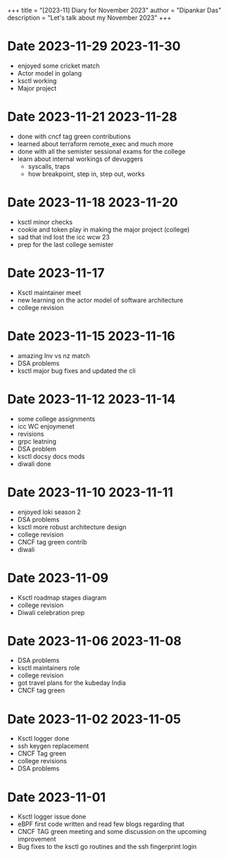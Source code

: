 +++
title = "[2023-11] Diary for November 2023"
author = "Dipankar Das"
description = "Let's talk about my November 2023"
+++

# Date 2023-11-29 2023-11-30
* enjoyed some cricket match
* Actor model in golang
* ksctl working
* Major project

# Date 2023-11-21 2023-11-28
* done with cncf tag green contributions
* learned about terraform remote_exec and much more
* done with all the semister sessional exams for the college
* learn about internal workings of devuggers
  * syscalls, traps
  * how breakpoint, step in, step out, works

# Date 2023-11-18 2023-11-20
* ksctl minor checks
* cookie and token play in making the major project (college)
* sad that ind lost the icc wcw 23
* prep for the last college semister

# Date 2023-11-17
* Ksctl maintainer meet
* new learning on the actor model of software architecture
* college revision

# Date 2023-11-15 2023-11-16
* amazing Inv vs nz match
* DSA problems
* ksctl major bug fixes and updated the cli

# Date 2023-11-12 2023-11-14
* some college assignments
* icc WC enjoymenet
* revisions
* grpc leatning
* DSA problem
* ksctl docsy docs mods
* diwali done

# Date 2023-11-10 2023-11-11
* enjoyed loki season 2
* DSA problems
* ksctl more robust architecture design
* college revision
* CNCF tag green contrib
* diwali

# Date 2023-11-09
* Ksctl roadmap stages diagram
* college revision
* Diwali celebration prep

# Date 2023-11-06 2023-11-08
* DSA problems
* ksctl maintainers role
* college revision
* got travel plans for the kubeday India
* CNCF tag green

# Date 2023-11-02 2023-11-05
* Ksctl logger done
* ssh keygen replacement
* CNCF Tag green
* college revisions
* DSA problems

# Date 2023-11-01
* Ksctl logger issue done
* eBPF first code written and read few blogs regarding that
* CNCF TAG green meeting and some discussion on the upcoming improvement
* Bug fixes to the ksctl go routines and the ssh fingerprint login
